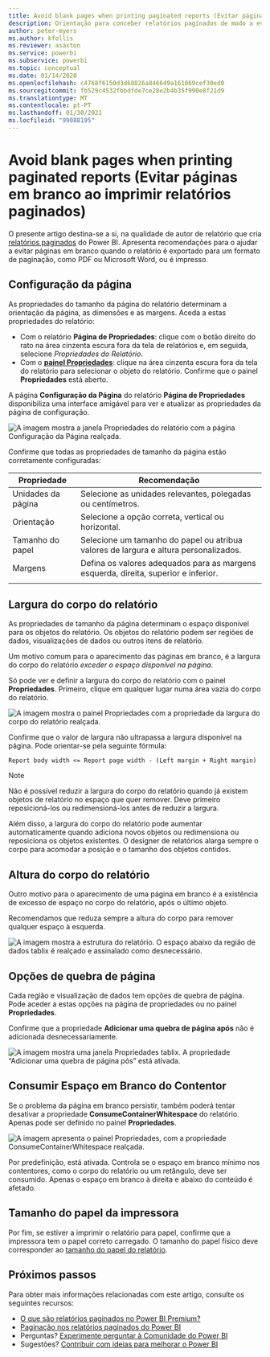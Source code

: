 ```yaml
---
title: Avoid blank pages when printing paginated reports (Evitar páginas em branco ao imprimir relatórios paginados)
description: Orientação para conceber relatórios paginados de modo a evitar páginas em branco ao imprimir.
author: peter-myers
ms.author: kfollis
ms.reviewer: asaxton
ms.service: powerbi
ms.subservice: powerbi
ms.topic: conceptual
ms.date: 01/14/2020
ms.openlocfilehash: c4768f6150d3d68826a846649a161069cef30ed0
ms.sourcegitcommit: fb529c4532fbbdfde7ce28e2b4b35f990e8f21d9
ms.translationtype: MT
ms.contentlocale: pt-PT
ms.lasthandoff: 01/30/2021
ms.locfileid: "99088195"
---
```

# <a name="avoid-blank-pages-when-printing-paginated-reports"></a>Avoid blank pages when printing paginated reports (Evitar páginas em branco ao imprimir relatórios paginados)

O presente artigo destina-se a si, na qualidade de autor de relatório que cria [relatórios paginados](../paginated-reports/paginated-reports-report-builder-power-bi.md) do Power BI. Apresenta recomendações para o ajudar a evitar páginas em branco quando o relatório é exportado para um formato de paginação, como PDF ou Microsoft Word, ou é impresso.

## <a name="page-setup"></a>Configuração da página

As propriedades do tamanho da página do relatório determinam a orientação da página, as dimensões e as margens. Aceda a estas propriedades do relatório:

- Com o relatório **Página de Propriedades**: clique com o botão direito do rato na área cinzenta escura fora da tela de relatórios e, em seguida, selecione _Propriedades do Relatório_.
- Com o [**painel Propriedades**](../paginated-reports/paginated-reports-report-design-view.md#4-properties-pane): clique na área cinzenta escura fora da tela do relatório para selecionar o objeto do relatório. Confirme que o painel **Propriedades** está aberto.

A página **Configuração da Página** do relatório **Página de Propriedades** disponibiliza uma interface amigável para ver e atualizar as propriedades da página de configuração.

![A imagem mostra a janela Propriedades do relatório com a página Configuração da Página realçada.](media/report-paginated-blank-page/report-page-setup-properties.png)

Confirme que todas as propriedades de tamanho da página estão corretamente configuradas:

|Propriedade|Recomendação|
|---------|---------|
|Unidades da página|Selecione as unidades relevantes, polegadas ou centímetros.|
|Orientação|Selecione a opção correta, vertical ou horizontal.|
|Tamanho do papel|Selecione um tamanho do papel ou atribua valores de largura e altura personalizados.|
|Margens|Defina os valores adequados para as margens esquerda, direita, superior e inferior.|
|||

## <a name="report-body-width"></a>Largura do corpo do relatório

As propriedades de tamanho da página determinam o espaço disponível para os objetos do relatório. Os objetos do relatório podem ser regiões de dados, visualizações de dados ou outros itens de relatório.

Um motivo comum para o aparecimento das páginas em branco, é a largura do corpo do relatório _exceder o espaço disponível na página_.

Só pode ver e definir a largura do corpo do relatório com o painel **Propriedades**. Primeiro, clique em qualquer lugar numa área vazia do corpo do relatório.

![A imagem mostra o painel Propriedades com a propriedade da largura do corpo do relatório realçada.](media/report-paginated-blank-page/report-body-properties-width.png)

Confirme que o valor de largura não ultrapassa a largura disponível na página. Pode orientar-se pela seguinte fórmula:

```Report body width <= Report page width - (Left margin + Right margin)```

> [!NOTE]
> Não é possível reduzir a largura do corpo do relatório quando já existem objetos de relatório no espaço que quer remover. Deve primeiro reposicioná-los ou redimensioná-los antes de reduzir a largura.
>
> Além disso, a largura do corpo do relatório pode aumentar automaticamente quando adiciona novos objetos ou redimensiona ou reposiciona os objetos existentes. O designer de relatórios alarga sempre o corpo para acomodar a posição e o tamanho dos objetos contidos.

## <a name="report-body-height"></a>Altura do corpo do relatório

Outro motivo para o aparecimento de uma página em branco é a existência de excesso de espaço no corpo do relatório, após o último objeto.

Recomendamos que reduza sempre a altura do corpo para remover qualquer espaço à esquerda.

![A imagem mostra a estrutura do relatório. O espaço abaixo da região de dados tablix é realçado e assinalado como desnecessário.](media/report-paginated-blank-page/report-body-remove-trailing-space.png)

## <a name="page-break-options"></a>Opções de quebra de página

Cada região e visualização de dados tem opções de quebra de página. Pode aceder a estas opções na página de propriedades ou no painel **Propriedades**.

Confirme que a propriedade **Adicionar uma quebra de página após** não é adicionada desnecessariamente.

![A imagem mostra uma janela Propriedades tablix. A propriedade “Adicionar uma quebra de página pós” está ativada.](media/report-paginated-blank-page/data-region-page-break-option-after.png)

## <a name="consume-container-whitespace"></a>Consumir Espaço em Branco do Contentor

Se o problema da página em branco persistir, também poderá tentar desativar a propriedade **ConsumeContainerWhitespace** do relatório. Apenas pode ser definido no painel **Propriedades**.

![A imagem apresenta o painel Propriedades, com a propriedade ConsumeContainerWhitespace realçada.](media/report-paginated-blank-page/report-properties-consumecontainerwhitespace.png)

Por predefinição, está ativada. Controla se o espaço em branco mínimo nos contentores, como o corpo do relatório ou um retângulo, deve ser consumido. Apenas o espaço em branco à direita e abaixo do conteúdo é afetado.

## <a name="printer-paper-size"></a>Tamanho do papel da impressora

Por fim, se estiver a imprimir o relatório para papel, confirme que a impressora tem o papel correto carregado. O tamanho do papel físico deve corresponder ao [tamanho do papel do relatório](#page-setup).

## <a name="next-steps"></a>Próximos passos

Para obter mais informações relacionadas com este artigo, consulte os seguintes recursos:

- [O que são relatórios paginados no Power BI Premium?](../paginated-reports/paginated-reports-report-builder-power-bi.md)
- [Paginação nos relatórios paginados do Power BI](../paginated-reports/paginated-reports-pagination.md)
- Perguntas? [Experimente perguntar à Comunidade do Power BI](https://community.powerbi.com/)
- Sugestões? [Contribuir com ideias para melhorar o Power BI](https://ideas.powerbi.com)
